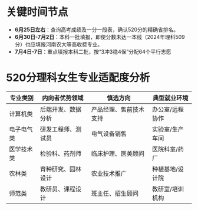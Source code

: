 # 关键时间节点
- **6月25日左右**：查询高考成绩及一分一段表，确认520分的精确省排名。
- **6月30日-7月2日**：本科一批填报，即使分数未达一本线（2024年理科509分）也应填报河南农大等高收费专业。
- **7月4日-7日**：重点填报本科二批，按“3冲3稳4保”分配64个平行志愿
# 520分理科女生专业适配度分析

|**专业类别**|**内向者优势领域**|**慎选方向**|**典型就业环境**|
|---|---|---|---|
|计算机类|后端开发、数据分析|产品经理、售前技术支持|办公室/远程协作|
|电子电气类|研发工程师、测试员|电气设备销售|实验室/生产车间|
|医学技术类|检验科、药剂师|临床护理、医美顾问|医院科室/药厂|
|农林类|育种研究、园林设计|农业技术推广|种植基地/设计院|
|师范类|教研员、课程设计|班主任、招生顾问|教研室/培训机构|
